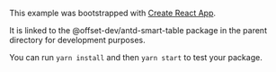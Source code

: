 This example was bootstrapped with [Create React App](https://github.com/facebook/create-react-app).

It is linked to the @offset-dev/antd-smart-table package in the parent directory for development purposes.

You can run `yarn install` and then `yarn start` to test your package.
